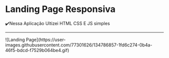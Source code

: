 <h1>Landing Page Responsiva</h1>
<p>✔️Nessa Aplicação Ultizei HTML CSS E JS simples</p>
<hr>
![Landing Page](https://user-images.githubusercontent.com/77301626/134786857-1fd6c274-0b4a-46f5-bdcd-f7529b064be4.gif)
